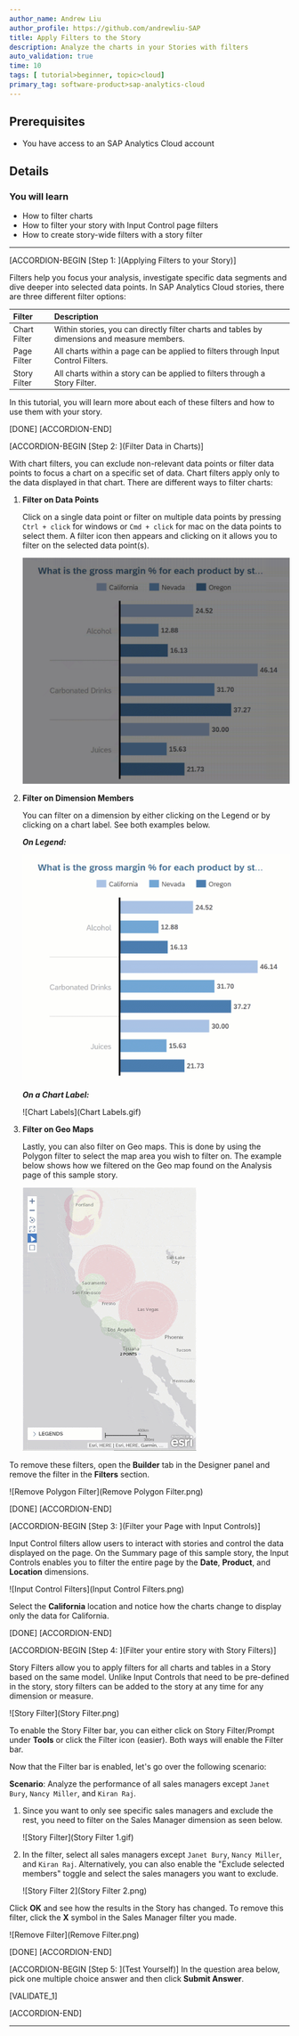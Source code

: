 ```yaml
---
author_name: Andrew Liu
author_profile: https://github.com/andrewliu-SAP
title: Apply Filters to the Story
description: Analyze the charts in your Stories with filters
auto_validation: true
time: 10
tags: [ tutorial>beginner, topic>cloud]
primary_tag: software-product>sap-analytics-cloud
---
```


## Prerequisites
- You have access to an SAP Analytics Cloud account

## Details
### You will learn
  - How to filter charts
  - How to filter your story with Input Control page filters
  - How to create story-wide filters with a story filter

<!-- Add additional information: Background information, longer prerequisites -->

---

[ACCORDION-BEGIN [Step 1: ](Applying Filters to your Story)]

Filters help you focus your analysis, investigate specific data segments and dive deeper into selected data points.  In SAP Analytics Cloud stories, there are three different filter options:

|  Filter         | Description
|  :------------- | :-------------
|  Chart Filter   | Within stories, you can directly filter charts and tables by dimensions and measure members.
|  Page Filter    | All charts within a page can be applied to filters through Input Control Filters.
|  Story Filter   | All charts within a story can be applied to filters through a Story Filter.

In this tutorial, you will learn more about each of these filters and how to use them with your story.

[DONE]
[ACCORDION-END]

[ACCORDION-BEGIN [Step 2: ](Filter Data in Charts)]

With chart filters, you can exclude non-relevant data points or filter data points to focus a chart on a specific set of data. Chart filters apply only to the data displayed in that chart. There are different ways to filter charts:

1. **Filter on Data Points**

    Click on a single data point or filter on multiple data points by pressing `Ctrl + click` for windows or `Cmd + click` for mac on the data points to select them. A filter icon then appears and clicking on it allows you to filter on the selected data point(s).  

    ![Filter](Filter.gif)

  2. **Filter on Dimension Members**  

      You can filter on a dimension by either clicking on the Legend or by clicking on a chart label.  See both examples below.

      ***On Legend:***  

      ![Legend](Legend.gif)

      ***On a Chart Label:***  

      ![Chart Labels](Chart Labels.gif)

  3. **Filter on Geo Maps**

      Lastly, you can also filter on Geo maps. This is done by using the Polygon filter to select the map area you wish to filter on. The example below shows how we filtered on the Geo map found on the Analysis page of this sample story.  

      ![Geo](Geo.gif)

To remove these filters, open the **Builder** tab in the Designer panel and remove the filter in the **Filters** section.

![Remove Polygon Filter](Remove Polygon Filter.png)

[DONE]
[ACCORDION-END]


[ACCORDION-BEGIN [Step 3: ](Filter your Page with Input Controls)]

Input Control filters allow users to interact with stories and control the data displayed on the page. On the Summary page of this sample story, the Input Controls enables you to filter the entire page by the **Date**, **Product**, and **Location** dimensions.  

![Input Control Filters](Input Control Filters.png)

Select the **California** location and notice how the charts change to display only the data for California.

[DONE]
[ACCORDION-END]

[ACCORDION-BEGIN [Step 4: ](Filter your entire story with Story Filters)]

Story Filters allow you to apply filters for all charts and tables in a Story based on the same model. Unlike Input Controls that need to be pre-defined in the story, story filters can be added to the story at any time for any dimension or measure.

![Story Filter](Story Filter.png)

To enable the Story Filter bar, you can either click on Story Filter/Prompt under **Tools** or click the Filter icon (easier). Both ways will enable the Filter bar.

Now that the Filter bar is enabled, let's go over the following scenario:  

**Scenario**: Analyze the performance of all sales managers except `Janet Bury`, `Nancy Miller`, and `Kiran Raj`.    


1. Since you want to only see specific sales managers and exclude the rest, you need to filter on the Sales Manager dimension as seen below.  

      ![Story Filter](Story Filter 1.gif)



2. In the filter, select all sales managers except `Janet Bury`, `Nancy Miller`, and `Kiran Raj`.  Alternatively, you can also enable the "Exclude selected members" toggle and select the sales managers you want to exclude.  

      ![Story Filter 2](Story Filter 2.png)

Click **OK** and see how the results in the Story has changed. To remove this filter, click the **X** symbol in the Sales Manager filter you made.

![Remove Filter](Remove Filter.png)

[DONE]
[ACCORDION-END]

[ACCORDION-BEGIN [Step 5: ](Test Yourself)]
In the question area below, pick one multiple choice answer and then click **Submit Answer**.

[VALIDATE_1]

[ACCORDION-END]

---
